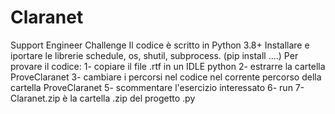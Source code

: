 # Claranet
Support Engineer Challenge
Il codice è scritto in Python 3.8+ 
Installare e iportare le librerie schedule, os, shutil, subprocess. (pip install ....)
Per provare il codice:
1- copiare il file .rtf in un IDLE python
2- estrarre la cartella ProveClaranet
3- cambiare i percorsi nel codice nel corrente percorso della cartella ProveClaranet
5- scommentare l'esercizio interessato 
6- run
7- Claranet.zip è la cartella .zip del progetto .py
